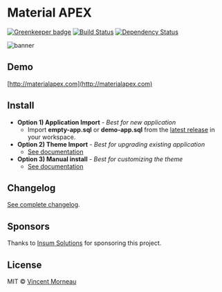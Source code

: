 # Material APEX

[![Greenkeeper badge](https://badges.greenkeeper.io/vincentmorneau/material-apex.svg)](https://greenkeeper.io/)
[![Build Status](https://travis-ci.org/vincentmorneau/material-apex.svg?branch=master)](https://travis-ci.org/vincentmorneau/material-apex)
[![Dependency Status](https://david-dm.org/vincentmorneau/material-apex.svg)](https://david-dm.org/vincentmorneau/material-apex)

![banner](/docs/img/banner.png)

## Demo
[http://materialapex.com](http://materialapex.com)

## Install
- **Option 1) Application Import** - *Best for new application*
    - Import **empty-app.sql** or **demo-app.sql** from the [latest release](https://github.com/vincentmorneau/material-apex/releases/latest) in your workspace.
- **Option 2) Theme Import** - *Best for upgrading existing application*
    - [See documentation](docs/theme-import.md)
- **Option 3) Manual install** - *Best for customizing the theme*
    - [See documentation](docs/manual-install.md)

## Changelog
[See complete changelog](chanelog.md).

## Sponsors
Thanks to [Insum Solutions](http://insum.ca/) for sponsoring this project.

## License
MIT © [Vincent Morneau](http://vmorneau.me)
